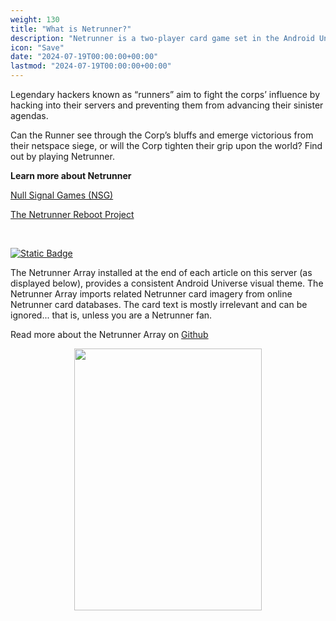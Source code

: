 ```yaml
---
weight: 130
title: "What is Netrunner?"
description: "Netrunner is a two-player card game set in the Android Universe, the game pits a megacorporation and its massive resources against the subversive talents of lone runners."
icon: "Save"
date: "2024-07-19T00:00:00+00:00"
lastmod: "2024-07-19T00:00:00+00:00"
---
```

Legendary hackers known as “runners” aim to fight the corps’ influence by hacking into their servers and preventing them from advancing their sinister agendas.

Can the Runner see through the Corp’s bluffs and emerge victorious from their netspace siege, or will the Corp tighten their grip upon the world? Find out by playing Netrunner.

**Learn more about Netrunner**

[Null Signal Games (NSG)](https://nullsignal.games)

[The Netrunner Reboot Project](http://about.reteki.fun)

<br>

[![Static Badge](https://custom-icon-badges.demolab.com/badge/Netrunner_Array-Archives_Server-blue?style=flat&logo=cpu)](https://archivesserver.github.io/docs/introduction/netrunner)

The Netrunner Array installed at the end of each article on this server (as displayed below), provides a consistent Android Universe visual theme. The Netrunner Array imports related Netrunner card imagery from online Netrunner card databases. The card text is mostly irrelevant and can be ignored... that is, unless you are a Netrunner fan.

Read more about the Netrunner Array on [Github](https://github.com/ArchivesServer/archivesserver.github.io/tree/main#netrunner-card-array)

<p align="center">
<a href="https://nrdb.reteki.fun/en/card/07036"><img src="https://nrdb.reteki.fun/card_image//large/07036.jpg" width="300" height="419" alt=""></a>
<br>  
<a href="https://archivesserver.github.io/docs/introduction/netrunner"><img src="https://custom-icon-badges.demolab.com/badge/Netrunner_Array-Archives_Server-blue?style=flat&logo=cpu" alt="">
</p>
